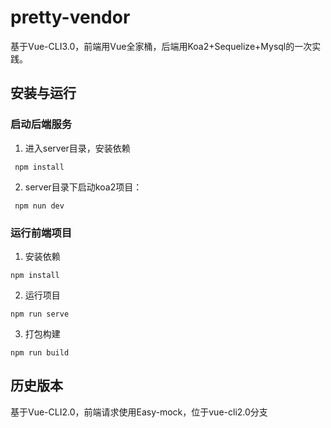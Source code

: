 # pretty-vendor

基于Vue-CLI3.0，前端用Vue全家桶，后端用Koa2+Sequelize+Mysql的一次实践。


## 安装与运行

### 启动后端服务
 1. 进入server目录，安装依赖
 ```
  npm install
 ```
 2. server目录下启动koa2项目：
 ```
  npm nun dev
 ```
 

### 运行前端项目
1. 安装依赖

```
npm install
```

2. 运行项目
```
npm run serve
```

3. 打包构建
```
npm run build
```


## 历史版本

基于Vue-CLI2.0，前端请求使用Easy-mock，位于vue-cli2.0分支


